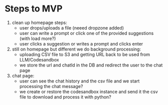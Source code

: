 # Steps to MVP

1. clean up homepage steps:
   - user drops/uploads a file (neeed dropzone added)
   - user can write a prompt or click one of the provided suggestions (with load more?)
   - user clicks a suggestion or writes a prompt and clicks enter
2. still on homepage but different we do background processing:
   - uploading CSV file to S3 and getting URL back to be used from LLM/Codesandbox
   - we store the url and chatId in the DB and redirect the user to the chat page
3. chat page:
   - user can see the chat history and the csv file and we start processing the chat message?
   - we create or restore the codesandbox instance and send it the csv file to download and process it with python?
